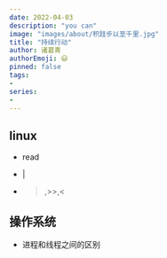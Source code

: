 ```yaml
---
date: 2022-04-03
description: "you can"
image: "images/about/积跬步以至千里.jpg"
title: "持续行动"
author: 诸葛青
authorEmoji: 😃
pinned: false
tags:
- 
series:
-
---
```



## linux

* read


* |


* >,>>,<



## 操作系统

* 进程和线程之间的区别


